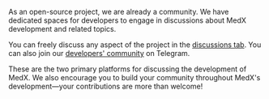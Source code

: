 As an open-source project, we are already a community. We have dedicated spaces for developers to engage in discussions about MedX development and related topics.

You can freely discuss any aspect of the project in the [discussions tab](https://github.com/Sinusealpha/MedX/discussions).
You can also join our [developers' community](https://t.me/+0i9Cal72Q8dlOTY8) on Telegram.

These are the two primary platforms for discussing the development of MedX. We also encourage you to build your community throughout MedX's development—your contributions are more than welcome!

